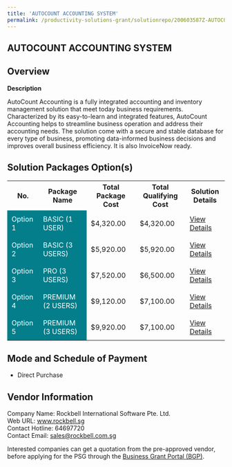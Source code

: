 ```yaml
---
title: 'AUTOCOUNT ACCOUNTING SYSTEM'
permalink: /productivity-solutions-grant/solutionrepo/200603587Z-AUTOCOUNT-ACC-SYSTEM-G
---
```


## AUTOCOUNT ACCOUNTING SYSTEM

## Overview

**Description**

AutoCount Accounting is a fully integrated accounting and inventory management solution that meet today business requirements. Characterized by its easy-to-learn and integrated features, AutoCount Accounting helps to streamline business operation and address their accounting needs. The solution come with a secure and stable database for every type of business, promoting data-informed business decisions and improves overall business efficiency. It is also InvoiceNow ready.

## Solution Packages Option(s)

<table>
<tr>
<th><b>No.</b></th>
<th><b>Package Name</b></th>
<th><b>Total Package Cost</b></th>
<th><b>Total Qualifying Cost</b></th>
<th><b>Solution Details</b></th>
</tr>
<tr>
<td style='padding: 10px; background-color: #037E8A; color: #FFFFFF;'>Option 1</td>
<td style='padding: 10px; background-color: #037E8A; color: #FFFFFF;'>BASIC (1 USER)</td>
<td style='padding: 10px;'>$4,320.00</td>
<td style='padding: 10px;'>$4,320.00</td>
<td style='padding: 10px;'><a href='/images/psg/200603587Z_20240127_07112024_Desensitised_Annex3_Part1.pdf' target='_blank'>View Details</a></td>
</tr>
<tr>
<td style='padding: 10px; background-color: #037E8A; color: #FFFFFF;'>Option 2</td>
<td style='padding: 10px; background-color: #037E8A; color: #FFFFFF;'>BASIC (3 USERS)</td>
<td style='padding: 10px;'>$5,920.00</td>
<td style='padding: 10px;'>$5,920.00</td>
<td style='padding: 10px;'><a href='/images/psg/200603587Z_20240127_07112024_Desensitised_Annex3_Part2.pdf' target='_blank'>View Details</a></td>
</tr>
<tr>
<td style='padding: 10px; background-color: #037E8A; color: #FFFFFF;'>Option 3</td>
<td style='padding: 10px; background-color: #037E8A; color: #FFFFFF;'>PRO (3 USERS)</td>
<td style='padding: 10px;'>$7,520.00</td>
<td style='padding: 10px;'>$6,500.00</td>
<td style='padding: 10px;'><a href='/images/psg/200603587Z_20240127_07112024_Desensitised_Annex3_Part3.pdf' target='_blank'>View Details</a></td>
</tr>
<tr>
<td style='padding: 10px; background-color: #037E8A; color: #FFFFFF;'>Option 4</td>
<td style='padding: 10px; background-color: #037E8A; color: #FFFFFF;'>PREMIUM (2 USERS)</td>
<td style='padding: 10px;'>$9,120.00</td>
<td style='padding: 10px;'>$7,100.00</td>
<td style='padding: 10px;'><a href='/images/psg/200603587Z_20240127_07112024_Desensitised_Annex3_Part4.pdf' target='_blank'>View Details</a></td>
</tr>
<tr>
<td style='padding: 10px; background-color: #037E8A; color: #FFFFFF;'>Option 5</td>
<td style='padding: 10px; background-color: #037E8A; color: #FFFFFF;'>PREMIUM (3 USERS)</td>
<td style='padding: 10px;'>$9,920.00</td>
<td style='padding: 10px;'>$7,100.00</td>
<td style='padding: 10px;'><a href='/images/psg/200603587Z_20240127_07112024_Desensitised_Annex3_Part5.pdf' target='_blank'>View Details</a></td>
</tr>
</table>

## Mode and Schedule of Payment

 - Direct Purchase

## Vendor Information

 Company Name: Rockbell International Software Pte. Ltd.<br>Web URL: www.rockbell.sg <br>Contact Hotline: 64697720 <br>Contact Email: sales@rockbell.com.sg <br>

Interested companies can get a quotation from the pre-approved vendor, before applying for the PSG through the <a href='https://www.businessgrants.gov.sg/' target='_blank' rel='noopener'>Business Grant Portal (BGP)</a>.

<script src="/jquery/resize-tables.js"></script>
